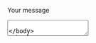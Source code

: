 <Label for="textarea-id" class="mb-2">Your message</Label>
<Textarea id="textarea-id" placeholder="Your message" rows={4} name="message" />